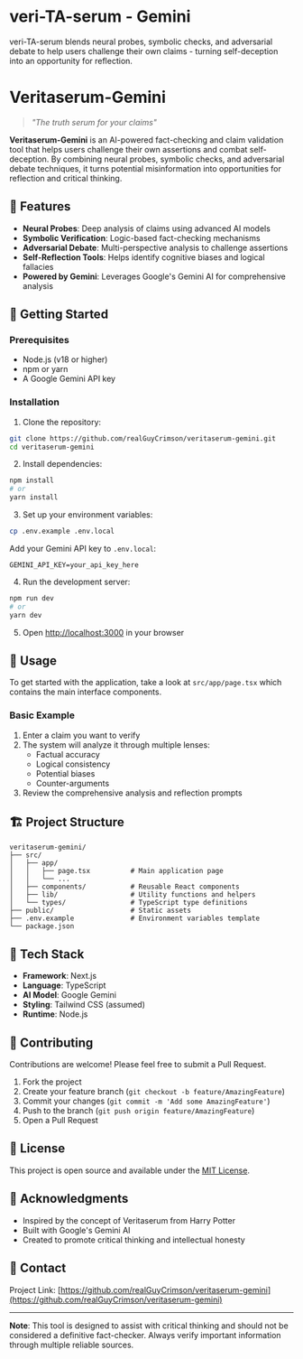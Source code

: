 # veri-TA-serum - Gemini

veri-TA-serum blends neural probes, symbolic checks, and adversarial debate to help users challenge their own claims - turning self-deception into an opportunity for reflection.

# Veritaserum-Gemini

> *"The truth serum for your claims"*

**Veritaserum-Gemini** is an AI-powered fact-checking and claim validation tool that helps users challenge their own assertions and combat self-deception. By combining neural probes, symbolic checks, and adversarial debate techniques, it turns potential misinformation into opportunities for reflection and critical thinking.

## 🌟 Features

- **Neural Probes**: Deep analysis of claims using advanced AI models
- **Symbolic Verification**: Logic-based fact-checking mechanisms
- **Adversarial Debate**: Multi-perspective analysis to challenge assertions
- **Self-Reflection Tools**: Helps identify cognitive biases and logical fallacies
- **Powered by Gemini**: Leverages Google's Gemini AI for comprehensive analysis

## 🚀 Getting Started

### Prerequisites

- Node.js (v18 or higher)
- npm or yarn
- A Google Gemini API key

### Installation

1. Clone the repository:
```bash
git clone https://github.com/realGuyCrimson/veritaserum-gemini.git
cd veritaserum-gemini
```

2. Install dependencies:
```bash
npm install
# or
yarn install
```

3. Set up your environment variables:
```bash
cp .env.example .env.local
```

Add your Gemini API key to `.env.local`:
```
GEMINI_API_KEY=your_api_key_here
```

4. Run the development server:
```bash
npm run dev
# or
yarn dev
```

5. Open [http://localhost:3000](http://localhost:3000) in your browser

## 📖 Usage

To get started with the application, take a look at `src/app/page.tsx` which contains the main interface components.

### Basic Example

1. Enter a claim you want to verify
2. The system will analyze it through multiple lenses:
   - Factual accuracy
   - Logical consistency
   - Potential biases
   - Counter-arguments
3. Review the comprehensive analysis and reflection prompts

## 🏗️ Project Structure

```
veritaserum-gemini/
├── src/
│   ├── app/
│   │   ├── page.tsx          # Main application page
│   │   └── ...
│   ├── components/           # Reusable React components
│   ├── lib/                  # Utility functions and helpers
│   └── types/                # TypeScript type definitions
├── public/                   # Static assets
├── .env.example              # Environment variables template
└── package.json
```

## 🔧 Tech Stack

- **Framework**: Next.js
- **Language**: TypeScript
- **AI Model**: Google Gemini
- **Styling**: Tailwind CSS (assumed)
- **Runtime**: Node.js

## 🤝 Contributing

Contributions are welcome! Please feel free to submit a Pull Request.

1. Fork the project
2. Create your feature branch (`git checkout -b feature/AmazingFeature`)
3. Commit your changes (`git commit -m 'Add some AmazingFeature'`)
4. Push to the branch (`git push origin feature/AmazingFeature`)
5. Open a Pull Request

## 📝 License

This project is open source and available under the [MIT License](LICENSE).

## 🙏 Acknowledgments

- Inspired by the concept of Veritaserum from Harry Potter
- Built with Google's Gemini AI
- Created to promote critical thinking and intellectual honesty

## 📧 Contact

Project Link: [https://github.com/realGuyCrimson/veritaserum-gemini](https://github.com/realGuyCrimson/veritaserum-gemini)

---

**Note**: This tool is designed to assist with critical thinking and should not be considered a definitive fact-checker. Always verify important information through multiple reliable sources.
